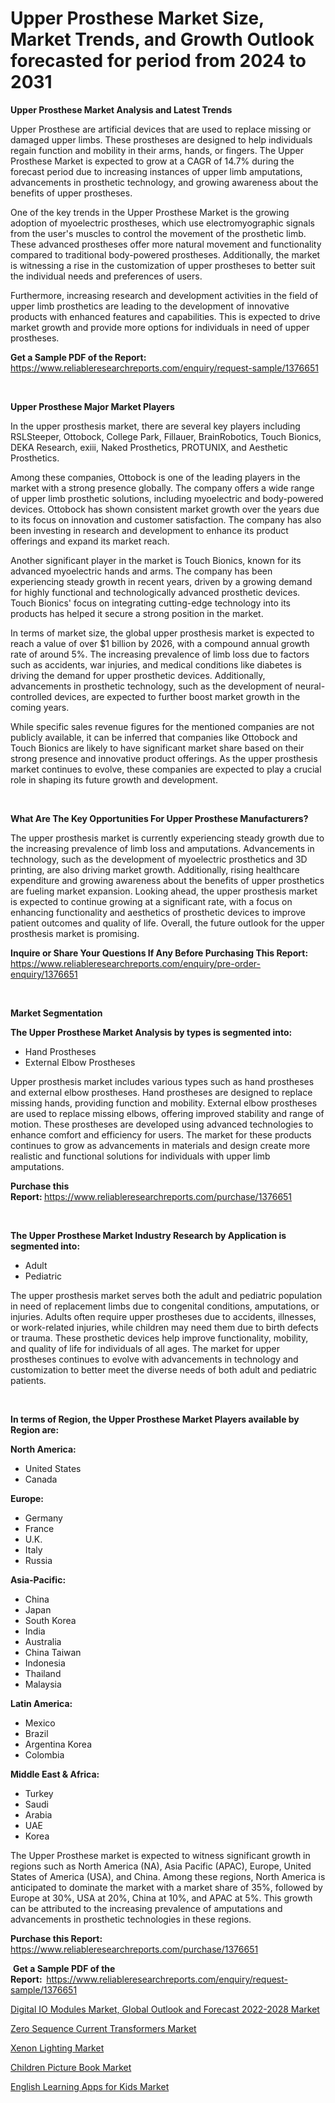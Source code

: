 <p><h1>Upper Prosthese Market Size, Market Trends, and Growth Outlook forecasted for period from 2024 to 2031</h1></p><p><strong>Upper Prosthese Market Analysis and Latest Trends</strong></p>
<p><p>Upper Prosthese are artificial devices that are used to replace missing or damaged upper limbs. These prostheses are designed to help individuals regain function and mobility in their arms, hands, or fingers. The Upper Prosthese Market is expected to grow at a CAGR of 14.7% during the forecast period due to increasing instances of upper limb amputations, advancements in prosthetic technology, and growing awareness about the benefits of upper prostheses.</p><p>One of the key trends in the Upper Prosthese Market is the growing adoption of myoelectric prostheses, which use electromyographic signals from the user's muscles to control the movement of the prosthetic limb. These advanced prostheses offer more natural movement and functionality compared to traditional body-powered prostheses. Additionally, the market is witnessing a rise in the customization of upper prostheses to better suit the individual needs and preferences of users.</p><p>Furthermore, increasing research and development activities in the field of upper limb prosthetics are leading to the development of innovative products with enhanced features and capabilities. This is expected to drive market growth and provide more options for individuals in need of upper prostheses.</p></p>
<p><strong>Get a Sample PDF of the Report:&nbsp;</strong> <a href="https://www.reliableresearchreports.com/enquiry/request-sample/1376651">https://www.reliableresearchreports.com/enquiry/request-sample/1376651</a></p>
<p>&nbsp;</p>
<p><strong>Upper Prosthese Major Market Players</strong></p>
<p><p>In the upper prosthesis market, there are several key players including RSLSteeper, Ottobock, College Park, Fillauer, BrainRobotics, Touch Bionics, DEKA Research, exiii, Naked Prosthetics, PROTUNIX, and Aesthetic Prosthetics.</p><p>Among these companies, Ottobock is one of the leading players in the market with a strong presence globally. The company offers a wide range of upper limb prosthetic solutions, including myoelectric and body-powered devices. Ottobock has shown consistent market growth over the years due to its focus on innovation and customer satisfaction. The company has also been investing in research and development to enhance its product offerings and expand its market reach.</p><p>Another significant player in the market is Touch Bionics, known for its advanced myoelectric hands and arms. The company has been experiencing steady growth in recent years, driven by a growing demand for highly functional and technologically advanced prosthetic devices. Touch Bionics' focus on integrating cutting-edge technology into its products has helped it secure a strong position in the market.</p><p>In terms of market size, the global upper prosthesis market is expected to reach a value of over $1 billion by 2026, with a compound annual growth rate of around 5%. The increasing prevalence of limb loss due to factors such as accidents, war injuries, and medical conditions like diabetes is driving the demand for upper prosthetic devices. Additionally, advancements in prosthetic technology, such as the development of neural-controlled devices, are expected to further boost market growth in the coming years.</p><p>While specific sales revenue figures for the mentioned companies are not publicly available, it can be inferred that companies like Ottobock and Touch Bionics are likely to have significant market share based on their strong presence and innovative product offerings. As the upper prosthesis market continues to evolve, these companies are expected to play a crucial role in shaping its future growth and development.</p></p>
<p>&nbsp;</p>
<p><strong>What Are The Key Opportunities For Upper Prosthese Manufacturers?</strong></p>
<p><p>The upper prosthesis market is currently experiencing steady growth due to the increasing prevalence of limb loss and amputations. Advancements in technology, such as the development of myoelectric prosthetics and 3D printing, are also driving market growth. Additionally, rising healthcare expenditure and growing awareness about the benefits of upper prosthetics are fueling market expansion. Looking ahead, the upper prosthesis market is expected to continue growing at a significant rate, with a focus on enhancing functionality and aesthetics of prosthetic devices to improve patient outcomes and quality of life. Overall, the future outlook for the upper prosthesis market is promising.</p></p>
<p><strong>Inquire or Share Your Questions If Any Before Purchasing This Report:</strong> <a href="https://www.reliableresearchreports.com/enquiry/pre-order-enquiry/1376651">https://www.reliableresearchreports.com/enquiry/pre-order-enquiry/1376651</a></p>
<p>&nbsp;</p>
<p><strong>Market Segmentation</strong></p>
<p><strong>The Upper Prosthese Market Analysis by types is segmented into:</strong></p>
<p><ul><li>Hand Prostheses</li><li>External Elbow Prostheses</li></ul></p>
<p><p>Upper prosthesis market includes various types such as hand prostheses and external elbow prostheses. Hand prostheses are designed to replace missing hands, providing function and mobility. External elbow prostheses are used to replace missing elbows, offering improved stability and range of motion. These prostheses are developed using advanced technologies to enhance comfort and efficiency for users. The market for these products continues to grow as advancements in materials and design create more realistic and functional solutions for individuals with upper limb amputations.</p></p>
<p><strong>Purchase this Report:&nbsp;</strong><a href="https://www.reliableresearchreports.com/purchase/1376651">https://www.reliableresearchreports.com/purchase/1376651</a></p>
<p>&nbsp;</p>
<p><strong>The Upper Prosthese Market Industry Research by Application is segmented into:</strong></p>
<p><ul><li>Adult</li><li>Pediatric</li></ul></p>
<p><p>The upper prosthesis market serves both the adult and pediatric population in need of replacement limbs due to congenital conditions, amputations, or injuries. Adults often require upper prostheses due to accidents, illnesses, or work-related injuries, while children may need them due to birth defects or trauma. These prosthetic devices help improve functionality, mobility, and quality of life for individuals of all ages. The market for upper prostheses continues to evolve with advancements in technology and customization to better meet the diverse needs of both adult and pediatric patients.</p></p>
<p>&nbsp;</p>
<p><strong>In terms of Region, the Upper Prosthese Market Players available by Region are:</strong></p>
<p>
    <p> <strong> North America: </strong>
        <ul>
            <li>United States</li>
            <li>Canada</li>
        </ul>
        </p> 
    <p> <strong> Europe: </strong>
        <ul>
            <li>Germany</li>
            <li>France</li>
            <li>U.K.</li>
            <li>Italy</li>
            <li>Russia</li>
        </ul>
        </p> 
    <p> <strong> Asia-Pacific: </strong>
        <ul>
            <li>China</li>
            <li>Japan</li>
            <li>South Korea</li>
            <li>India</li>
            <li>Australia</li>
            <li>China Taiwan</li>
            <li>Indonesia</li>
            <li>Thailand</li>
            <li>Malaysia</li>
        </ul>
        </p> 
    <p> <strong> Latin America: </strong>
        <ul>
            <li>Mexico</li>
            <li>Brazil</li>
            <li>Argentina Korea</li>
            <li>Colombia</li>
        </ul>
        </p> 
    <p> <strong> Middle East & Africa: </strong>
        <ul>
            <li>Turkey</li>
            <li>Saudi</li>
            <li>Arabia</li>
            <li>UAE</li>
            <li>Korea</li>
        </ul>
    </p>
    </p>
<p><p>The Upper Prosthese market is expected to witness significant growth in regions such as North America (NA), Asia Pacific (APAC), Europe, United States of America (USA), and China. Among these regions, North America is anticipated to dominate the market with a market share of 35%, followed by Europe at 30%, USA at 20%, China at 10%, and APAC at 5%. This growth can be attributed to the increasing prevalence of amputations and advancements in prosthetic technologies in these regions.</p></p>
<p><strong>Purchase this Report: </strong><a href="https://www.reliableresearchreports.com/purchase/1376651">https://www.reliableresearchreports.com/purchase/1376651</a></p>
<p>&nbsp;<strong>Get a Sample PDF of the Report:&nbsp;&nbsp;</strong><a href="https://www.reliableresearchreports.com/enquiry/request-sample/1376651">https://www.reliableresearchreports.com/enquiry/request-sample/1376651</a></p>
<p><strong></strong></p>
<p><p><a href="https://extreme-scabiosa-c81.notion.site/Digital-IO-Modules-Market-Global-Outlook-and-Forecast-2022-2028-Market-Size-and-Growth-Market-Segm-1e793f556d9a436eb663f1ac6144536b">Digital IO Modules Market, Global Outlook and Forecast 2022-2028 Market</a></p><p><a href="https://view.publitas.com/reportprime-1/zero-sequence-current-transformers-market-size-furnishes-valuable-information-encompassing-market-share-market-trends-and-projections-spanning-from-2024-to-2031/">Zero Sequence Current Transformers Market</a></p><p><a href="https://view.publitas.com/reportprime-1/xenon-lighting-market-size-global-industry-overview-market-segmentation-and-forecast-2024-to-2031/">Xenon Lighting Market</a></p><p><a href="https://github.com/biheemgalvinlouises6hokrh3h/Market-Research-Report-List-1/blob/main/children-picture-book-market.md">Children Picture Book Market</a></p><p><a href="https://github.com/mabutironaldo/Market-Research-Report-List-3/blob/main/english-learning-apps-for-kids-market.md">English Learning Apps for Kids Market</a></p></p>